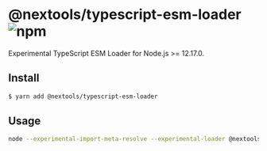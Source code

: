 # @nextools/typescript-esm-loader ![npm](https://flat.badgen.net/npm/v/@nextools/typescript-esm-loader)

Experimental TypeScript ESM Loader for Node.js >= 12.17.0.

## Install

```sh
$ yarn add @nextools/typescript-esm-loader
```

## Usage

```sh
node --experimental-import-meta-resolve --experimental-loader @nextools/typescript-esm-loader ./module.ts
```
